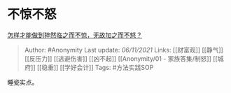 # 不惊不怒
[怎样才能做到猝然临之而不惊，无故加之而不怒？](https://www.zhihu.com/question/277118659/answer/2208590723)

> Author: #Anonymity 
Last update: *06/11/2021* 
Links: [[财富观]] [[静气]] [[反压力]] [[逃避伤害]] [[凶不起]] [[Anonymity/01 - 家族答集/制怒]] [[城府]] [[稳重]] [[学好会计]]
Tags:   #方法实践SOP 

睡瓷实点。